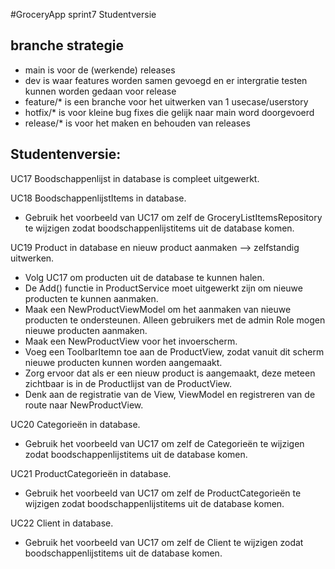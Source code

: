 #GroceryApp sprint7 Studentversie  

## branche strategie
- main is voor de (werkende) releases
- dev is waar features worden samen gevoegd en er intergratie testen kunnen worden gedaan voor release
- feature/* is een branche voor het uitwerken van 1 usecase/userstory
- hotfix/* is voor kleine bug fixes die gelijk naar main word doorgevoerd
- release/* is voor het maken en behouden van releases

## Studentenversie:
 
UC17 Boodschappenlijst in database is compleet uitgewerkt.  

UC18 BoodschappenlijstItems in database.  
- Gebruik het voorbeeld van UC17 om zelf de GroceryListItemsRepository te wijzigen zodat boodschappenlijstitems uit de database komen.  

UC19 Product in database en nieuw product aanmaken --> zelfstandig uitwerken.  
- Volg UC17 om producten uit de database te kunnen halen.  
- De Add() functie in ProductService moet uitgewerkt zijn om nieuwe producten te kunnen aanmaken.  
- Maak een NewProductViewModel om het aanmaken van nieuwe producten te ondersteunen. Alleen gebruikers met de admin Role mogen nieuwe producten aanmaken.  
- Maak een NewProductView voor het invoerscherm.  
- Voeg een ToolbarItemn toe aan de ProductView, zodat vanuit dit scherm nieuwe producten kunnen worden aangemaakt.  
- Zorg ervoor dat als er een nieuw product is aangemaakt, deze meteen zichtbaar is in de Productlijst van de ProductView.  
- Denk aan de registratie van de View, ViewModel en registreren van de route naar NewProductView.  

UC20 Categorieën in database.  
- Gebruik het voorbeeld van UC17 om zelf de Categorieën te wijzigen zodat boodschappenlijstitems uit de database komen.

UC21 ProductCategorieën in database.  
- Gebruik het voorbeeld van UC17 om zelf de ProductCategorieën te wijzigen zodat boodschappenlijstitems uit de database komen.

UC22 Client in database.  
- Gebruik het voorbeeld van UC17 om zelf de Client te wijzigen zodat boodschappenlijstitems uit de database komen.
